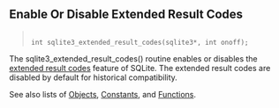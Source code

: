 ## Enable Or Disable Extended Result Codes




> ```
> 
> int sqlite3_extended_result_codes(sqlite3*, int onoff);
> 
> ```



The sqlite3\_extended\_result\_codes() routine enables or disables the
[extended result codes](../rescode.html#extrc) feature of SQLite. The extended result
codes are disabled by default for historical compatibility.


See also lists of
 [Objects](../c3ref/objlist.html),
 [Constants](../c3ref/constlist.html), and
 [Functions](../c3ref/funclist.html).


